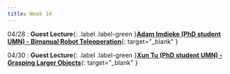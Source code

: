 ```yaml
---
title: Week 14
---
```

04/28
: **Guest Lecture**{: .label .label-green }[**Adam Imdieke (PhD student UMN) - Bimanual Robot Teleoperation**](){: target="_blank" }

04/30
: **Guest Lecture**{: .label .label-green }[**Xun Tu (PhD student UMN) - Grasping Larger Objects**](){: target="_blank" }